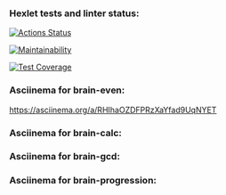 ### Hexlet tests and linter status:
[![Actions Status](https://github.com/Spring-Silver-Bird/python-project-lvl1/workflows/hexlet-check/badge.svg)](https://github.com/Spring-Silver-Bird/python-project-lvl1/actions)

[![Maintainability](https://api.codeclimate.com/v1/badges/c6d4902fcfb210a114c9/maintainability)](https://codeclimate.com/github/Spring-Silver-Bird/python-project-lvl1/maintainability)

[![Test Coverage](https://api.codeclimate.com/v1/badges/c6d4902fcfb210a114c9/test_coverage)](https://codeclimate.com/github/Spring-Silver-Bird/python-project-lvl1/test_coverage)

### Asciinema for brain-even:

https://asciinema.org/a/RHIhaOZDFPRzXaYfad9UqNYET

### Asciinema for brain-calc:


### Asciinema for brain-gcd:


### Asciinema for brain-progression: